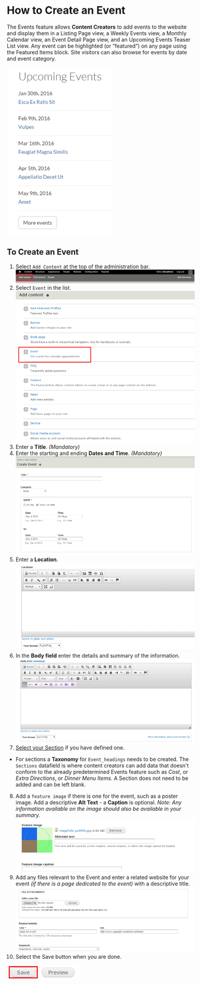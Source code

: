 # How to Create an Event
The Events feature allows **Content Creators** to add events to the website and display them in a Listing Page view, a Weekly Events view, a Monthly Calendar view, an Event Detail Page view, and an Upcoming Events Teaser List view. Any event can be highlighted (or “featured”) on any page using the Featured Items block. Site visitors can also browse for events by date and event category.

![Example of an Event Display](../images/evex.png)

## To Create an Event

1. Select `Add Content` at the top of the administration bar.
![Add Content Highlighted](../images/ambac.png)
2. Select `Event` in the list.
![Add Event Highlighted](../images/addconev.png)
3. Enter a **Title**. *(Mandatory)*
4. Enter the starting and ending **Dates and Time**. *(Mandatory)*
![An example of Event Title and Time](../images/eventtitletime.png)
5. Enter a **Location**.
![An example of location](../images/Location.png)
6. In the **Body field** enter the details and summary of the information.
![An example of the body field](../images/eventbody.png)
7. [Select your Section](../taxonomies.md#Sections) if you have defined one.
  * For sections a **Taxonomy** for `Event_headings` needs to be created. The `Sections` datafield is where content creators can add data that doesn't conform to the already predetermined Events feature such as *Cost*, or *Extra Directions*, or  *Dinner Menu Items*. A Section does not need to be added and can be left blank.
8. Add a `feature image` if there is one for the event, such as a poster image.  Add a descriptive **Alt Text** - a **Caption** is optional. *Note: Any information available on the image should also be available in your summary.*
![An example of the body field](../images/eventfeatalt.png)
9. Add any files relevant to the Event and enter a related website for your event *(if there is a page dedicated to the event)* with a descriptive title.
![An example of the body field](../images/eventfilereltag.png)
10. Select the Save button when you are done.

![Image of Save Button](../images/save.png)
